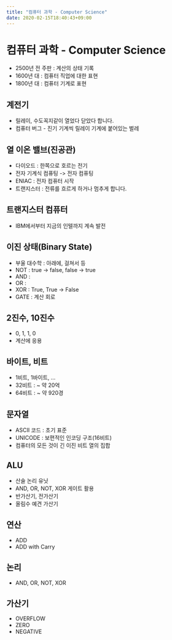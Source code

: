```yaml
---
title: "컴퓨터 과학 - Computer Science"
date: 2020-02-15T18:40:43+09:00
---
```


# 컴퓨터 과학 - Computer Science

- 2500년 전 주판 : 계산의 상태 기록
- 1600년 대 : 컴퓨터 직업에 대한 표현
- 1800년 대 : 컴퓨터 기계로 표현

## 계전기

- 릴레이, 수도꼭지같이 열었다 닫았다 합니다.
- 컴퓨터 버그 - 진기 기계씩 릴레이 기계에 붙어있는 벌레

## 열 이온 밸브(진공관)

- 다이오드 : 한쪽으로 호르는 전기
- 전자 기계식 컴퓨팅 -> 전자 컴퓨팅
- ENIAC : 전자 컴퓨터 시작
- 트랜지스터 : 전류를 흐르게 하거나 멈추게 합니다.

## 트랜지스터 컴퓨터

- IBM에서부터 지금의 인텔까지 계속 발전

## 이진 상태(Binary State)

- 부울 대수학 : 아래에, 걸쳐서 등
- NOT : true -> false, false -> true
- AND : 
- OR : 
- XOR : True, True -> False
- GATE : 계산 회로

## 2진수, 10진수

- 0, 1, 1, 0
- 계산에 응용

## 바이트, 비트

- 1비트, 1바이트, ...
- 32비트 : ~ 약 20억
- 64비트 : ~ 약 920경

## 문자열

- ASCII 코드 : 초기 표준
- UNICODE : 보편적인 인코딩 구조(16비트)
- 컴퓨터의 모든 것이 긴 이진 비트 열의 집합

## ALU

- 산술 논리 유닛
- AND, OR, NOT, XOR 게이트 활용
- 반가산기, 전가산기
- 올림수 예견 가산기

## 연산

- ADD
- ADD with Carry

## 논리

- AND, OR, NOT, XOR

## 가산기

- OVERFLOW
- ZERO
- NEGATIVE
